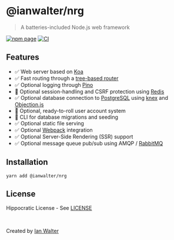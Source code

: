 # @ianwalter/nrg
> A batteries-included Node.js web framework

[![npm page][npmImage]][npmUrl]
[![CI][ciImage]][ciUrl]

## Features

- ✅ Web server based on [Koa][koaUrl]
- ✅ Fast routing through a [tree-based router][nrgRouterUrl]
- ✅ Optional logging through [Pino][pinoUrl]
- 🚧 Optional session-handling and CSRF protection using [Redis][redisUrl]
- ✅ Optional database connection to [PostgreSQL][postgresUrl] using
     [knex][knexUrl] and [Objection.js][objectionUrl]
- 🚧 Optional, ready-to-roll user account system
- 🚧 CLI for database migrations and seeding
- ✅ Optional static file serving
- ✅ Optional [Webpack][webpackUrl] integration
- ✅ Optional Server-Side Rendering (SSR) support
- ✅ Optional message queue pub/sub using AMQP / [RabbitMQ][rabbitmqUrl]

## Installation

```console
yarn add @ianwalter/nrg
```

## License

Hippocratic License - See [LICENSE][licenseUrl]

&nbsp;

Created by [Ian Walter](https://ianwalter.dev)

[npmImage]: https://img.shields.io/npm/v/@ianwalter/nrg.svg
[npmUrl]: https://www.npmjs.com/package/@ianwalter/nrg
[ciImage]: https://github.com/ianwalter/nrg/workflows/CI/badge.svg
[ciUrl]: https://github.com/ianwalter/nrg/actions
[koaUrl]: https://koajs.com/
[nrgRouterUrl]: https://github.com/ianwalter/nrg-router
[pinoUrl]: http://getpino.io/#/
[redisUrl]: https://redis.io/
[postgresUrl]: https://www.postgresql.org/
[knexUrl]: https://knexjs.org/
[objectionUrl]: https://vincit.github.io/objection.js/
[webpackUrl]: https://webpack.js.org/
[rabbitmqUrl]: https://www.rabbitmq.com/
[licenseUrl]: https://github.com/ianwalter/nrg/blob/master/LICENSE
